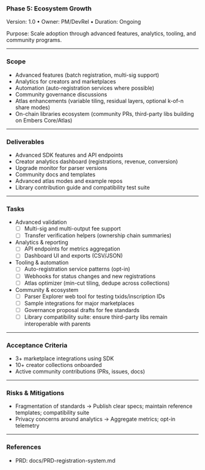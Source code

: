 ### Phase 5: Ecosystem Growth

Version: 1.0 • Owner: PM/DevRel • Duration: Ongoing

Purpose: Scale adoption through advanced features, analytics, tooling, and community programs.

----

### Scope
- Advanced features (batch registration, multi-sig support)
- Analytics for creators and marketplaces
- Automation (auto-registration services where possible)
- Community governance discussions
 - Atlas enhancements (variable tiling, residual layers, optional k-of-n share modes)
 - On-chain libraries ecosystem (community PRs, third-party libs building on Embers Core/Atlas)

----

### Deliverables
- Advanced SDK features and API endpoints
- Creator analytics dashboard (registrations, revenue, conversion)
- Upgrade monitor for parser versions
- Community docs and templates
 - Advanced atlas modes and example repos
 - Library contribution guide and compatibility test suite

----

### Tasks

- Advanced validation
  - [ ] Multi-sig and multi-output fee support
  - [ ] Transfer verification helpers (ownership chain summaries)

- Analytics & reporting
  - [ ] API endpoints for metrics aggregation
  - [ ] Dashboard UI and exports (CSV/JSON)

- Tooling & automation
  - [ ] Auto-registration service patterns (opt-in)
  - [ ] Webhooks for status changes and new registrations
  - [ ] Atlas optimizer (min-cut tiling, dedupe across collections)

- Community & ecosystem
  - [ ] Parser Explorer web tool for testing txids/inscription IDs
  - [ ] Sample integrations for major marketplaces
  - [ ] Governance proposal drafts for fee standards
  - [ ] Library compatibility suite: ensure third-party libs remain interoperable with parents

----

### Acceptance Criteria
- 3+ marketplace integrations using SDK
- 10+ creator collections onboarded
- Active community contributions (PRs, issues, docs)

----

### Risks & Mitigations
- Fragmentation of standards → Publish clear specs; maintain reference templates; compatibility suite
- Privacy concerns around analytics → Aggregate metrics; opt-in telemetry

----

### References
- PRD: docs/PRD-registration-system.md


